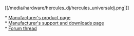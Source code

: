 [[/media/hardware/hercules_dj/hercules_universaldj.png|]]

\* [Manufacturer's product
page](https://www.hercules.com/en-us/product/universaldj/)  
\* [Manufacturer's support and downloads
page](https://support.hercules.com/en/product/universaldj-en/)  
\* [Forum
thread](https://www.mixxx.org/forums/viewtopic.php?f=7&t=8151)
